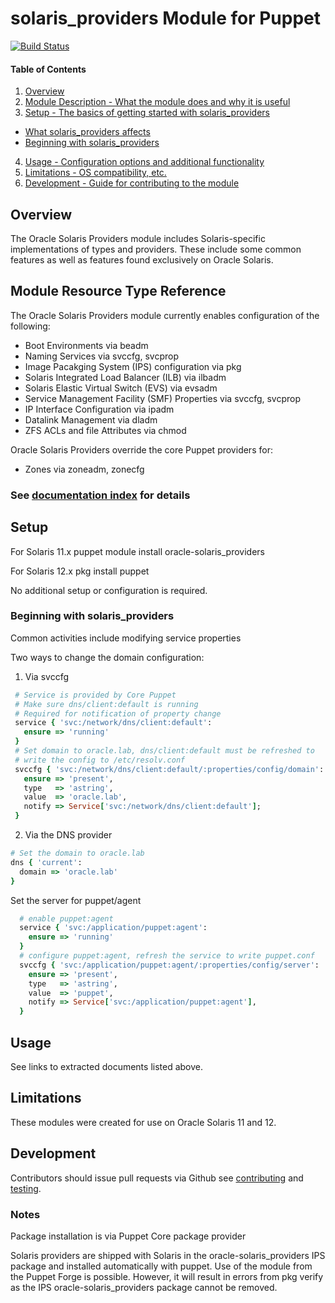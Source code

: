 # solaris_providers Module for Puppet

[![Build Status](https://travis-ci.org/oracle/puppet-solaris_providers.svg?branch=master)](https://travis-ci.org/oracle/puppet-solaris_providers)

#### Table of Contents

1. [Overview](#overview)
2. [Module Description - What the module does and why it is useful](#module-description)
3. [Setup - The basics of getting started with solaris_providers](#setup)
  * [What solaris_providers affects](#what-solaris_providers-affects)
  * [Beginning with solaris_providers](#beginning-with-solaris_providers)
4. [Usage - Configuration options and additional functionality](#usage)
5. [Limitations - OS compatibility, etc.](#limitations)
6. [Development - Guide for contributing to the module](#development)


## Overview

The Oracle Solaris Providers module includes Solaris-specific implementations of
types and providers. These include some common features as well as features
found exclusively on Oracle Solaris.

## Module Resource Type Reference

The Oracle Solaris Providers module currently enables configuration of the
following:

* Boot Environments via beadm
* Naming Services via svccfg, svcprop
* Image Pacakging System (IPS) configuration via pkg
* Solaris Integrated Load Balancer (ILB) via ilbadm
* Solaris Elastic Virtual Switch (EVS)  via evsadm
* Service Management Facility (SMF) Properties via svccfg, svcprop
* IP Interface Configuration via ipadm
* Datalink Management via dladm
* ZFS ACLs and file Attributes via chmod

Oracle Solaris Providers override the core Puppet providers for:

* Zones via zoneadm, zonecfg

### See [documentation index](docs/_index.html) for details

## Setup

For Solaris 11.x puppet module install oracle-solaris_providers

For Solaris 12.x pkg install puppet

No additional setup or configuration is required.

### Beginning with solaris_providers

Common activities include modifying service properties

Two ways to change the domain configuration:

1. Via svccfg
  ```ruby
   # Service is provided by Core Puppet
   # Make sure dns/client:default is running
   # Required for notification of property change
   service { 'svc:/network/dns/client:default':
     ensure => 'running'
   }
   # Set domain to oracle.lab, dns/client:default must be refreshed to
   # write the config to /etc/resolv.conf
   svccfg { 'svc:/network/dns/client:default/:properties/config/domain':
     ensure => 'present',
     type   => 'astring',
     value  => 'oracle.lab',
     notify => Service['svc:/network/dns/client:default'];
   }
  ```

2. Via the DNS provider
  ```ruby
  # Set the domain to oracle.lab
  dns { 'current':
    domain => 'oracle.lab'
  }
  ```


Set the server for puppet/agent
```ruby
  # enable puppet:agent
  service { 'svc:/application/puppet:agent':
    ensure => 'running'
  }
  # configure puppet:agent, refresh the service to write puppet.conf
  svccfg { 'svc:/application/puppet:agent/:properties/config/server':
    ensure => 'present',
    type   => 'astring',
    value  => 'puppet',
    notify => Service['svc:/application/puppet:agent'],
  }
```

## Usage

See links to extracted documents listed above.

## Limitations

These modules were created for use on Oracle Solaris 11 and 12.

## Development

Contributors should issue pull requests via Github see [contributing](CONTRIBUTING.md) and [testing](TESTING.md).


### Notes
Package installation is via Puppet Core package provider

Solaris providers are shipped with Solaris in the oracle-solaris_providers IPS package and installed automatically with puppet. Use of the module from the Puppet Forge is possible. However, it will result in errors from pkg verify as the IPS oracle-solaris_providers package cannot be removed.

